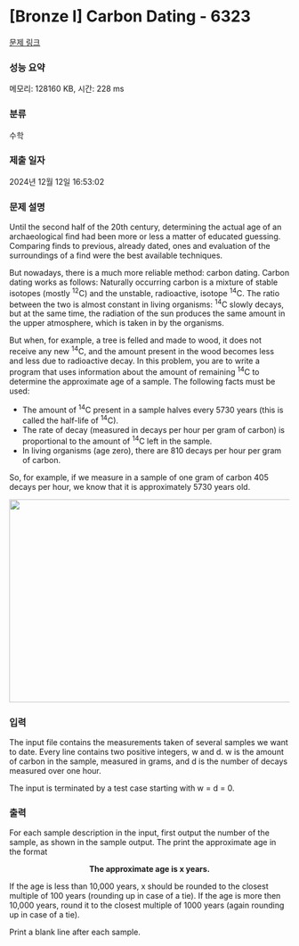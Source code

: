 # [Bronze I] Carbon Dating - 6323 

[문제 링크](https://www.acmicpc.net/problem/6323) 

### 성능 요약

메모리: 128160 KB, 시간: 228 ms

### 분류

수학

### 제출 일자

2024년 12월 12일 16:53:02

### 문제 설명

<p>Until the second half of the 20th century, determining the actual age of an archaeological find had been more or less a matter of educated guessing. Comparing finds to previous, already dated, ones and evaluation of the surroundings of a find were the best available techniques.</p>

<p>But nowadays, there is a much more reliable method: carbon dating. Carbon dating works as follows: Naturally occurring carbon is a mixture of stable isotopes (mostly <sup>12</sup>C) and the unstable, radioactive, isotope <sup>14</sup>C. The ratio between the two is almost constant in living organisms: <sup>14</sup>C slowly decays, but at the same time, the radiation of the sun produces the same amount in the upper atmosphere, which is taken in by the organisms.</p>

<p>But when, for example, a tree is felled and made to wood, it does not receive any new <sup>14</sup>C, and the amount present in the wood becomes less and less due to radioactive decay. In this problem, you are to write a program that uses information about the amount of remaining <sup>14</sup>C to determine the approximate age of a sample. The following facts must be used:</p>

<ul>
	<li>The amount of <sup>14</sup>C present in a sample halves every 5730 years (this is called the half-life of <sup>14</sup>C).</li>
	<li>The rate of decay (measured in decays per hour per gram of carbon) is proportional to the amount of <sup>14</sup>C left in the sample.</li>
	<li>In living organisms (age zero), there are 810 decays per hour per gram of carbon.</li>
</ul>

<p>So, for example, if we measure in a sample of one gram of carbon 405 decays per hour, we know that it is approximately 5730 years old.</p>

<p style="text-align: center;"><img alt="" src="" style="height:364px; width:533px"></p>

### 입력 

 <p>The input file contains the measurements taken of several samples we want to date. Every line contains two positive integers, w and d. w is the amount of carbon in the sample, measured in grams, and d is the number of decays measured over one hour.</p>

<p>The input is terminated by a test case starting with w = d = 0.</p>

### 출력 

 <p>For each sample description in the input, first output the number of the sample, as shown in the sample output. The print the approximate age in the format</p>

<p style="text-align: center;"><strong>The approximate age is x years.</strong></p>

<p>If the age is less than 10,000 years, x should be rounded to the closest multiple of 100 years (rounding up in case of a tie). If the age is more then 10,000 years, round it to the closest multiple of 1000 years (again rounding up in case of a tie).</p>

<p>Print a blank line after each sample.</p>

